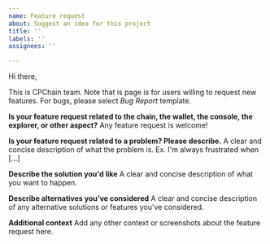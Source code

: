 ```yaml
---
name: Feature request
about: Suggest an idea for this project
title: ''
labels: ''
assignees: ''

---
```


Hi there,

This is CPChain team. Note that is page is for users willing to request new features. For bugs, please select *Bug Report* template.

**Is your feature request related to the chain, the wallet, the console, the explorer, or other aspect?**
Any feature request is welcome!

**Is your feature request related to a problem? Please describe.**
A clear and concise description of what the problem is. Ex. I'm always frustrated when [...]

**Describe the solution you'd like**
A clear and concise description of what you want to happen.

**Describe alternatives you've considered**
A clear and concise description of any alternative solutions or features you've considered.

**Additional context**
Add any other context or screenshots about the feature request here.
